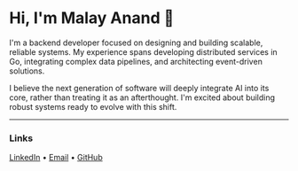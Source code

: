 # Hi, I'm Malay Anand 👋

I'm a backend developer focused on designing and building scalable, reliable systems. My experience spans developing distributed services in Go, integrating complex data pipelines, and architecting event-driven solutions.

I believe the next generation of software will deeply integrate AI into its core, rather than treating it as an afterthought. I'm excited about building robust systems ready to evolve with this shift.

---

### Links
[LinkedIn](https://www.linkedin.com/in/malayanand) • [Email](mailto:malay.anand@example.com) • [GitHub](https://github.com/malayanand)
